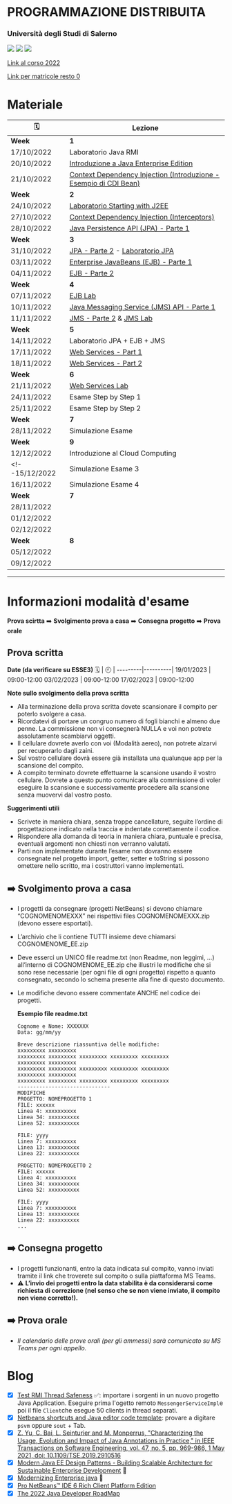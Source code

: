 # PROGRAMMAZIONE DISTRIBUITA
### Università degli Studi di Salerno

![](https://img.shields.io/badge/Language-%F0%9F%87%AE%F0%9F%87%B9-yellow)
![](https://img.shields.io/badge/cod-0512100021-orange)
![](https://img.shields.io/badge/Platform-JAVA%20EE-brightgreen)

[Link al corso 2022](https://corsi.unisa.it/informatica/didattica/insegnamenti?anno=2022&id=507548) 

[Link per matricole resto 0](https://corsi.unisa.it/informatica/didattica/insegnamenti?anno=2022&id=507548&cId=9999-2017&pId=MODULO_3*RESTO_0*S1)
  
# Materiale

🗓️ | Lezione | 
---------|----------|
| **Week**|  **1**|
|17/10/2022 | Laboratorio Java RMI |
 20/10/2022 | [Introduzione a Java Enterprise Edition](01-intro) | 
 21/10/2022 | [Context Dependency Injection (Introduzione - Esempio di CDI Bean)](02-cdi) | 
| **Week**|  **2**|
24/10/2022 | [Laboratorio Starting with J2EE ](03-lab-j2ee-intro) | 
27/10/2022 | [Context Dependency Injection (Interceptors)](02-cdi) | 
28/10/2022 | [Java Persistence API (JPA) - Parte 1](04-jpa) | 
| **Week**|  **3**|
31/10/2022 | [JPA - Parte 2](04-jpa) -  [Laboratorio JPA ](05-lab-jpa)| 
03/11/2022 | [Enterprise JavaBeans (EJB) - Parte 1](06-EJB) | 
04/11/2022 | [EJB - Parte 2](06-EJB) | 
| **Week**|  **4**|
07/11/2022 | [EJB Lab](07-lab-EJB) | 
10/11/2022 | [Java Messaging Service (JMS) API - Parte 1](08-JMS)| 
11/11/2022 | [JMS - Parte 2](08-JMS) & [JMS Lab](09-lab-JMS) | 
| **Week**|  **5**|
14/11/2022 | Laboratorio JPA + EJB + JMS  | 
17/11/2022 | [Web Services - Part 1](10-WS) | 
18/11/2022 | [Web Services - Part 2](10-WS) | 
| **Week**|  **6**|
21/11/2022 | [Web Services Lab](10-lab-WS)  | 
24/11/2022 | Esame Step by Step 1 | 
25/11/2022 | Esame Step by Step 2 | 
| **Week**|  **7**|
28/11/2022 | Simulazione Esame | 
| **Week**|  **9**|
12/12/2022 | Introduzione al Cloud Computing | 
<!--15/12/2022 | Simulazione Esame 3 | 
16/11/2022 | Simulazione Esame 4 | 
| **Week**|  **7**|
28/11/2022 |  | 
01/12/2022 |  | 
02/12/2022 |  | 
| **Week**|  **8**|
05/12/2022 |  | 
09/12/2022 |  | -->



---
# Informazioni modalità d'esame 

**Prova scirtta** ➡️ **Svolgimento prova a casa** ➡️ **Consegna progetto** ➡️ **Prova orale**
## Prova scritta 
**Date (da verificare su ESSE3)**
🗓️ | 🕘 | 
---------|----------|
19/01/2023 | 09:00-12:00
03/02/2023 | 09:00-12:00
17/02/2023 | 09:00-12:00

**Note sullo svolgimento della prova scritta**

- Alla terminazione della prova scritta dovete scansionare il compito per poterlo svolgere a casa.
- Ricordatevi di portare un congruo numero di fogli bianchi e almeno due penne. La commissione non vi consegnerà NULLA e voi non potrete assolutamente scambiarvi oggetti.
- Il cellulare dovrete averlo con voi (Modalità aereo), non potrete alzarvi per recuperarlo dagli zaini.
- Sul vostro cellulare dovrà essere già installata una qualunque app per la scansione del compito.
- A compito terminato dovrete effettuarne la scansione usando il vostro cellulare. Dovrete a questo punto comunicare alla commissione di voler eseguire la scansione e successivamente procedere alla scansione senza muovervi dal vostro posto.
  
**Suggerimenti utili**
- Scrivete in maniera chiara, senza troppe cancellature, seguite l’ordine di progettazione indicato nella traccia e indentate correttamente il codice.
- Rispondere alla domanda di teoria in maniera chiara, puntuale e precisa, eventuali argomenti non chiesti non verranno valutati.
- Parti non implementate durante l’esame non dovranno essere consegnate nel progetto
import, getter, setter e toString si possono omettere nello scritto, ma i costruttori vanno implementati.

## ➡️ Svolgimento prova a casa

- I progetti da consegnare (progetti NetBeans) si devono chiamare “COGNOMENOMEXXX” nei rispettivi files COGNOMENOMEXXX.zip (devono essere esportati).
- L’archivio che li contiene TUTTI insieme deve chiamarsi COGNOMENOME_EE.zip
- Deve esserci un UNICO file readme.txt (non Readme, non leggimi, …) all’interno di COGNOMENOME_EE.zip che illustri le modifiche che si sono rese necessarie (per ogni file di ogni progetto) rispetto a quanto consegnato, secondo lo schema presente alla fine di questo documento.
- Le modifiche devono essere commentate ANCHE nel codice dei progetti.

    **Esempio file readme.txt**

    ```
    Cognome e Nome: XXXXXXX
    Data: gg/mm/yy

    Breve descrizione riassuntiva delle modifiche: 
    xxxxxxxxx xxxxxxxxx
    xxxxxxxxx xxxxxxxxx xxxxxxxxx xxxxxxxxx xxxxxxxxx 
    xxxxxxxxx xxxxxxxxx
    xxxxxxxxx xxxxxxxxx xxxxxxxxx xxxxxxxxx xxxxxxxxx 
    xxxxxxxxx xxxxxxxxx
    xxxxxxxxx xxxxxxxxx xxxxxxxxx xxxxxxxxx xxxxxxxxx 
    ------------------------------
    MODIFICHE
    PROGETTO: NOMEPROGETTO 1
    FILE: xxxxxx
    Linea 4: xxxxxxxxxx
    Linea 34: xxxxxxxxxx
    Linea 52: xxxxxxxxxx

    FILE: yyyy
    Linea 7: xxxxxxxxxx
    Linea 13: xxxxxxxxxx
    Linea 22: xxxxxxxxxx

    PROGETTO: NOMEPROGETTO 2
    FILE: xxxxxx
    Linea 4: xxxxxxxxxx
    Linea 34: xxxxxxxxxx
    Linea 52: xxxxxxxxxx

    FILE: yyyy
    Linea 7: xxxxxxxxxx
    Linea 13: xxxxxxxxxx
    Linea 22: xxxxxxxxxx
    ...
    ```
## ➡️ Consegna progetto

- I progetti funzionanti, entro la data indicata sul compito, vanno inviati tramite il link che troverete sul compito o sulla piattaforma MS Teams. 
- ⚠️ **L’invio dei progetti entro la data stabilita è da considerarsi come richiesta di correzione (nel senso che se non viene inviato, il compito non viene corretto!).**


## ➡️ Prova orale
- _Il calendario delle prove orali (per gli ammessi) sarà comunicato su MS Teams per ogni appello._



# Blog
<!-- - [ ] [The Ten Computer Science Superpowers 🇬🇧](cs-superpowers.md): frequently update.-->
- [x] [Test RMI Thread Safeness](data/rmi_test_thread_safeness.zip) ✅: importare i sorgenti in un nuovo progetto Java Application. Eseguire prima l'ogetto remoto ```MessengerServiceImpl```e poi il file ```Client```che esegue 50 clients in thread separati.
- [x] [Netbeans shortcuts and Java editor code template](https://shortcutbuzz.com/netbeans-keyboard-shortcuts-180-quick-shortcuts/): provare a digitare ```psvm``` oppure ```sout``` + Tab.
- [x] [Z. Yu, C. Bai, L. Seinturier and M. Monperrus, "Characterizing the Usage, Evolution and Impact of Java Annotations in Practice," in IEEE Transactions on Software Engineering, vol. 47, no. 5, pp. 969-986, 1 May 2021, doi: 10.1109/TSE.2019.2910516](data/TSE_HAL.pdf)
- [x] [Modern Java EE Design Patterns - Building Scalable Architecture for Sustainable Enterprise Development](https://pepa.holla.cz/wp-content/uploads/2016/10/modern-java-ee-design-patterns.pdf) 📖
- [x] [Modernizing Enterprise java](https://dochub.com/redhat-h7vgb9/QonjxvZRGoPlOO8R6dl87g/modernizing-enterprise-java-red-hat-developer-v1-pdf?dt=pFBo7x1B6x6x5ejQBxkq) 📖
- [x] [Pro NetBeans™ IDE 6 Rich Client Platform Edition](https://www.google.com/search?q=Pro+NetBeans%E2%84%A2+IDE+6+Rich+Client+Platform+Edition+pdf&rlz=1C5CHFA_enIT945IT948&oq=Pro+NetBeans%E2%84%A2+IDE+6+Rich+Client+Platform+Edition+pdf&aqs=chrome.0.69i59j69i57j69i64.1525j0j1&sourceid=chrome&ie=UTF-8)
- [x] [The 2022 Java Developer RoadMap](https://javarevisited.blogspot.com/2019/10/the-java-developer-roadmap.html#axzz7i4UQ1WsY) 
